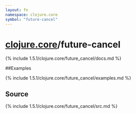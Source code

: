 ```yaml
---
layout: fn
namespace: clojure.core
symbol: "future-cancel"
---
```


# [clojure.core](../)/future-cancel

{% include 1.5.1/clojure.core/future_cancel/docs.md %}

##Examples

{% include 1.5.1/clojure.core/future_cancel/examples.md %}
## Source
{% include 1.5.1/clojure.core/future_cancel/src.md %}

